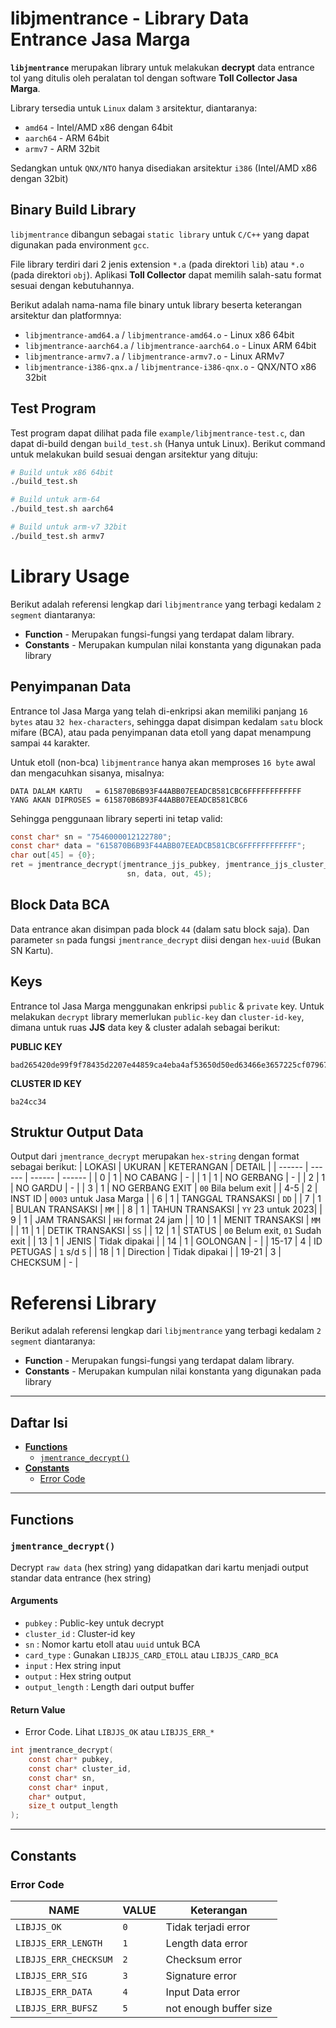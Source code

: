 # libjmentrance - Library Data Entrance Jasa Marga

**`libjmentrance`** merupakan library untuk melakukan **decrypt** data entrance tol yang ditulis oleh peralatan tol
dengan software **Toll Collector Jasa Marga**.

Library tersedia untuk `Linux` dalam `3` arsitektur, diantaranya:
* `amd64` - Intel/AMD x86 dengan 64bit
* `aarch64` - ARM 64bit
* `armv7` - ARM 32bit

Sedangkan untuk `QNX/NTO` hanya disediakan arsitektur `i386` (Intel/AMD x86 dengan 32bit)

## Binary Build Library
`libjmentrance` dibangun sebagai `static library` untuk `C/C++` yang dapat digunakan pada environment `gcc`.

File library terdiri dari 2 jenis extension `*.a` (pada direktori `lib`) atau `*.o` (pada direktori `obj`).
Aplikasi **Toll Collector** dapat memilih salah-satu format sesuai dengan kebutuhannya.

Berikut adalah nama-nama file binary untuk library beserta keterangan arsitektur dan platformnya:
* `libjmentrance-amd64.a` / `libjmentrance-amd64.o` - Linux x86 64bit
* `libjmentrance-aarch64.a` / `libjmentrance-aarch64.o` - Linux ARM 64bit
* `libjmentrance-armv7.a` / `libjmentrance-armv7.o` - Linux ARMv7
* `libjmentrance-i386-qnx.a` / `libjmentrance-i386-qnx.o` - QNX/NTO x86 32bit

## Test Program
Test program dapat dilihat pada file `example/libjmentrance-test.c`, dan dapat di-build dengan `build_test.sh` (Hanya untuk Linux). Berikut command untuk melakukan build sesuai dengan arsitektur yang dituju:

``` bash
# Build untuk x86 64bit
./build_test.sh

# Build untuk arm-64
./build_test.sh aarch64

# Build untuk arm-v7 32bit
./build_test.sh armv7
```

# Library Usage
Berikut adalah referensi lengkap dari `libjmentrance` yang terbagi kedalam `2 segment` diantaranya:
- **Function** - Merupakan fungsi-fungsi yang terdapat dalam library.
- **Constants** - Merupakan kumpulan nilai konstanta yang digunakan pada library

## Penyimpanan Data
Entrance tol Jasa Marga yang telah di-enkripsi akan memiliki panjang `16 bytes` atau `32 hex-characters`, sehingga
dapat disimpan kedalam `satu` block mifare (BCA), atau pada penyimpanan data etoll yang dapat menampung sampai `44` karakter.

Untuk etoll (non-bca) `libjmentrance` hanya akan memproses `16 byte` awal dan mengacuhkan sisanya, misalnya:

```
DATA DALAM KARTU   = 615870B6B93F44ABB07EEADCB581CBC6FFFFFFFFFFFF
YANG AKAN DIPROSES = 615870B6B93F44ABB07EEADCB581CBC6
```

Sehingga penggunaan library seperti ini tetap valid:
```c
const char* sn = "7546000012122780";
const char* data = "615870B6B93F44ABB07EEADCB581CBC6FFFFFFFFFFFF";
char out[45] = {0};
ret = jmentrance_decrypt(jmentrance_jjs_pubkey, jmentrance_jjs_cluster_id,
                          sn, data, out, 45);
```

## Block Data BCA
Data entrance akan disimpan pada block `44`  (dalam satu block saja). Dan parameter `sn` pada fungsi
`jmentrance_decrypt` diisi dengan `hex-uuid` (Bukan SN Kartu).

## Keys
Entrance tol Jasa Marga menggunakan enkripsi `public` & `private` key. Untuk melakukan `decrypt`
library memerlukan `public-key` dan `cluster-id-key`, dimana untuk ruas **JJS** data key & cluster
adalah sebagai berikut:

**PUBLIC KEY**
```
bad265420de99f9f78435d2207e44859ca4eba4af53650d50ed63466e3657225cf07967277e5093e25af511eeb9f1aabf61646db59df1e9722ad901851ffca3d
```

**CLUSTER ID KEY**
```
ba24cc34
```

## Struktur Output Data
Output dari `jmentrance_decrypt` merupakan `hex-string` dengan format sebagai berikut:
| LOKASI | UKURAN | KETERANGAN | DETAIL | 
| ------ | ------ | ------ | ------ |
| 0 | 1 | NO CABANG | - |
| 1 | 1 | NO GERBANG | - |
| 2 | 1 | NO GARDU | - |
| 3 | 1 | NO GERBANG EXIT | `00` Bila belum exit |
| 4-5 | 2 | INST ID | `0003` untuk Jasa Marga |
| 6 | 1 | TANGGAL TRANSAKSI | `DD` |
| 7 | 1 | BULAN TRANSAKSI | `MM` |
| 8 | 1 | TAHUN TRANSAKSI | `YY` 23 untuk 2023|
| 9 | 1 | JAM TRANSAKSI | `HH` format 24 jam |
| 10 | 1 | MENIT TRANSAKSI | `MM` |
| 11 | 1 | DETIK TRANSAKSI | `SS` |
| 12 | 1 | STATUS | `00` Belum exit, `01` Sudah exit |
| 13 | 1 | JENIS | Tidak dipakai |
| 14 | 1 | GOLONGAN | - |
| 15-17 | 4 | ID PETUGAS | `1` s/d `5` |
| 18 | 1 | Direction | Tidak dipakai |
| 19-21 | 3 | CHECKSUM | - |

# Referensi Library
Berikut adalah referensi lengkap dari `libjmentrance` yang terbagi kedalam `2 segment` diantaranya:
- **Function** - Merupakan fungsi-fungsi yang terdapat dalam library.
- **Constants** - Merupakan kumpulan nilai konstanta yang digunakan pada library

---
## Daftar Isi

- **[Functions](#functions)**
	- [`jmentrance_decrypt()`](#jmentrance_decrypt)
- **[Constants](#constants)**
	- [Error Code](#error-code)

---
## Functions

### `jmentrance_decrypt()`
Decrypt `raw data` (hex string) yang didapatkan dari kartu menjadi output standar data entrance (hex string) 
#### Arguments
- `pubkey` : Public-key untuk decrypt
- `cluster_id` : Cluster-id key
- `sn` : Nomor kartu etoll atau `uuid` untuk BCA
- `card_type` : Gunakan `LIBJJS_CARD_ETOLL` atau `LIBJJS_CARD_BCA`
- `input` : Hex string input
- `output` : Hex string output
- `output_length` : Length dari output buffer
 
#### Return Value
- Error Code. Lihat `LIBJJS_OK` atau `LIBJJS_ERR_*`

``` c
int jmentrance_decrypt(
    const char* pubkey,
    const char* cluster_id,
    const char* sn,
    const char* input,
    char* output,
    size_t output_length
);
```




---
## Constants

### Error Code
| NAME | VALUE | Keterangan |
| ------ | ------ | ------ |
|`LIBJJS_OK`|`0`|Tidak terjadi error|
|`LIBJJS_ERR_LENGTH`|`1`|Length data error|
|`LIBJJS_ERR_CHECKSUM`|`2`|Checksum error|
|`LIBJJS_ERR_SIG`|`3`|Signature error|
|`LIBJJS_ERR_DATA`|`4`|Input Data error|
|`LIBJJS_ERR_BUFSZ`|`5`|not enough buffer size|



